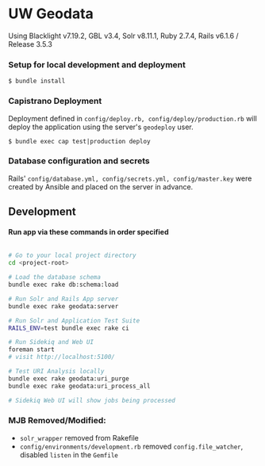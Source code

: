 # UW Geodata
Using Blacklight v7.19.2, GBL v3.4, Solr v8.11.1, Ruby 2.7.4, Rails v6.1.6 / Release 3.5.3

### Setup for local development and deployment
```shell
$ bundle install
```

### Capistrano Deployment
Deployment defined in `config/deploy.rb, config/deploy/production.rb` will
deploy the application using the server's `geodeploy` user.

```shell
$ bundle exec cap test|production deploy
```

### Database configuration and secrets
Rails' `config/database.yml, config/secrets.yml, config/master.key` were created
by Ansible and placed on the server in advance.

## Development

#### Run app via these commands in order specified
```bash

# Go to your local project directory
cd <project-root>

# Load the database schema
bundle exec rake db:schema:load

# Run Solr and Rails App server
bundle exec rake geodata:server

# Run Solr and Application Test Suite
RAILS_ENV=test bundle exec rake ci

# Run Sidekiq and Web UI
foreman start
# visit http://localhost:5100/

# Test URI Analysis locally
bundle exec rake geodata:uri_purge
bundle exec rake geodata:uri_process_all

# Sidekiq Web UI will show jobs being processed
```

### MJB Removed/Modified:
-  `solr_wrapper` removed from Rakefile
- `config/environments/development.rb` removed `config.file_watcher`, disabled
  `listen` in the `Gemfile`
